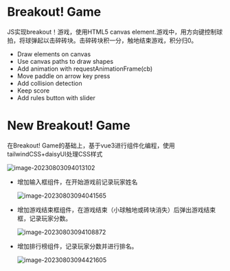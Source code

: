 # Breakout! Game

JS实现breakout！游戏，使用HTML5 canvas element.游戏中，用方向键控制球拍，将球弹起以击碎砖块。击碎砖块积一分，触地结束游戏，积分归0。

- Draw elements on canvas
- Use canvas paths to draw shapes
- Add animation with requestAnimationFrame(cb)
- Move paddle on arrow key press
- Add collision detection
- Keep score
- Add rules button with slider

# New Breakout! Game

在Breakout! Game的基础上，基于vue3进行组件化编程，使用tailwindCSS+daisyUI处理CSS样式

![image-20230803094013102](D:\文件\work\js-project\my-jsproject\img\image-20230803094013102.png)

- 增加输入框组件，在开始游戏前记录玩家姓名

  ![image-20230803094041565](D:\文件\work\js-project\my-jsproject\img\image-20230803094041565-16910268435412.png)

- 增加游戏结束框组件，在游戏结束（小球触地或砖块消失）后弹出游戏结束框，记录玩家分数。

  ![image-20230803094108872](D:\文件\work\js-project\my-jsproject\img\image-20230803094108872-16910268704083.png)

- 增加排行榜组件，记录玩家分数并进行排名。

  ![image-20230803094421605](D:\文件\work\js-project\my-jsproject\img\image-20230803094421605-16910270627794.png)



